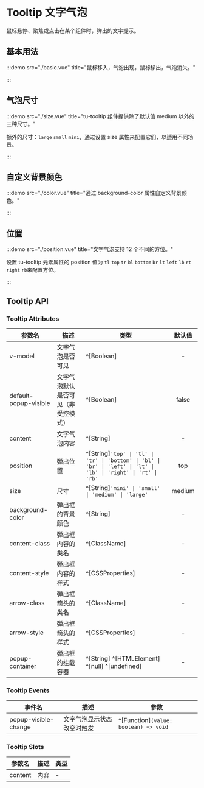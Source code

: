 # Tooltip 文字气泡

鼠标悬停、聚焦或点击在某个组件时，弹出的文字提示。

## 基本用法

:::demo src="./basic.vue" title="鼠标移入，气泡出现，鼠标移出，气泡消失。"

:::

## 气泡尺寸

:::demo src="./size.vue" title="tu-tooltip 组件提供除了默认值 medium 以外的三种尺寸。"

额外的尺寸：`large` `small` `mini`，通过设置 size 属性来配置它们，以适用不同场景。

:::

## 自定义背景颜色

:::demo src="./color.vue" title="通过 background-color 属性自定义背景颜色。"

:::

## 位置

:::demo src="./position.vue" title="文字气泡支持 12 个不同的方位。"

设置 tu-tooltip 元素属性的 position 值为 `tl` `top` `tr` `bl` `bottom` `br` `lt` `left` `lb` `rt` `right` `rb`来配置方位。

:::

## Tooltip API

### Tooltip Attributes

| 参数名 | 描述 | 类型 | 默认值 |
| ------ | ---- | ---- | :-----: |
| v-model | 文字气泡是否可见 | ^[Boolean] | - |
| default-popup-visible | 文字气泡默认是否可见（非受控模式）| ^[Boolean] | false |
| content | 文字气泡内容 | ^[String] | - |
| position | 弹出位置 | ^[String]`'top' \| 'tl' \| 'tr' \| 'bottom' \| 'bl' \| 'br' \| 'left' \| 'lt' \| 'lb' \| 'right' \| 'rt' \| 'rb'` | top |
| size | 尺寸 | ^[String]`'mini' \| 'small' \| 'medium' \| 'large'` | medium |
| background-color | 弹出框的背景颜色 | ^[String] | - |
| content-class | 弹出框内容的类名 | ^[ClassName] | - |
| content-style | 弹出框内容的样式 | ^[CSSProperties] | - |
| arrow-class | 弹出框箭头的类名 | ^[ClassName] | - |
| arrow-style | 弹出框箭头的样式 | ^[CSSProperties] | - |
| popup-container | 弹出框的挂载容器 | ^[String] ^[HTMLElement] ^[null] ^[undefined] | - |

### Tooltip Events

| 事件名 | 描述 | 参数 |
| ------ | ---- | ---- |
| popup-visible-change | 文字气泡显示状态改变时触发 | ^[Function]`(value: boolean) => void` |

### Tooltip Slots

| 参数名 | 描述 | 类型 |
| ------ | ---- | ---- |
| content | 内容 | - |
